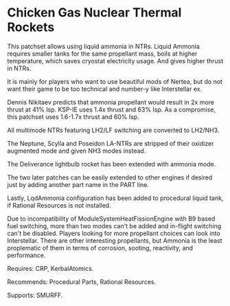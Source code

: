 Chicken Gas Nuclear Thermal Rockets
=========

This patchset allows using liquid ammonia in NTRs. Liquid Ammonia requires
smaller tanks for the same propellant mass, boils at higher temperature, which
saves cryostat electricity usage. And gives higher thrust in NTRs.

It is mainly for players who want to use beautiful mods of Nertea, but do not 
want their game to be too technical and number-y like Interstellar ex.

Dennis Nikitaev predicts that ammonia propellant would result in 2x more thrust 
at 41% Isp. KSP-IE uses 1.4x thrust and 63% Isp. As a compromise, this patchset 
uses 1.6-1.7x thrust and 60% Isp.

All multimode NTRs featuring LH2/LF switching are converted to LH2/NH3.

The Neptune, Scylla and Poseidon LA-NTRs are stripped of their oxidizer 
augmented mode and given NH3 modes instead.

The Deliverance lightbulb rocket has been extended with ammonia mode.

The two later patches can be easily extended to other engines if desired
just by adding another part name in the PART line.

Lastly, LqdAmmonia configuration has been added to procedural liquid tank,
if Rational Resources is not installed.

Due to incompatibility of ModuleSystemHeatFissionEngine with B9 based fuel 
switching, more than two modes can't be added and in-flight switching can't be 
disabled. Players looking for more propellant choices can look into 
Interstellar. There are other interesting propellants, but Ammonia is the least 
proplematic of them in terms of corrosion, sooting, reactivity, and 
performance.

Requires: CRP, KerbalAtomics.

Recommends: Procedural Parts, Rational Resources.

Supports: SMURFF.
